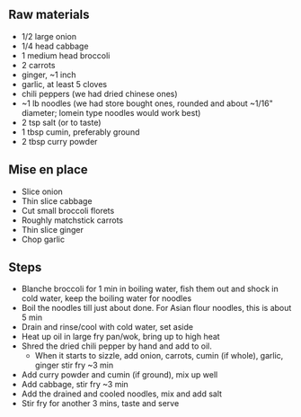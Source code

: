 ## Raw materials
- 1/2 large onion
- 1/4 head cabbage
- 1 medium head broccoli
- 2 carrots
- ginger, ~1 inch
- garlic, at least 5 cloves
- chili peppers (we had dried chinese ones)
- ~1 lb noodles (we had store bought ones, rounded and about ~1/16" diameter; lomein type noodles would work best)
- 2 tsp salt (or to taste)
- 1 tbsp cumin, preferably ground
- 2 tbsp curry powder

## Mise en place
- Slice onion
- Thin slice cabbage
- Cut small broccoli florets
- Roughly matchstick carrots
- Thin slice ginger
- Chop garlic

## Steps
- Blanche broccoli for 1 min in boiling water, fish them out and shock in cold water, keep the boiling water for noodles
- Boil the noodles till just about done. For Asian flour noodles, this is about 5 min
- Drain and rinse/cool with cold water, set aside
- Heat up oil in large fry pan/wok, bring up to high heat
- Shred the dried chili pepper by hand and add to oil.
  - When it starts to sizzle, add onion, carrots, cumin (if whole), garlic, ginger stir fry ~3 min
- Add curry powder and cumin (if ground), mix up well
- Add cabbage, stir fry ~3 min
- Add the drained and cooled noodles, mix and add salt
- Stir fry for another 3 mins, taste and serve
